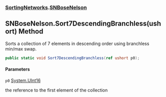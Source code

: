 ### [SortingNetworks](SortingNetworks.md 'SortingNetworks').[SNBoseNelson](SortingNetworks.SNBoseNelson.md 'SortingNetworks.SNBoseNelson')

## SNBoseNelson.Sort7DescendingBranchless(ushort) Method

Sorts a collection of 7 elements in descending order using branchless min/max swap.

```csharp
public static void Sort7DescendingBranchless(ref ushort p0);
```
#### Parameters

<a name='SortingNetworks.SNBoseNelson.Sort7DescendingBranchless(ushort).p0'></a>

`p0` [System.UInt16](https://docs.microsoft.com/en-us/dotnet/api/System.UInt16 'System.UInt16')

the reference to the first element of the collection